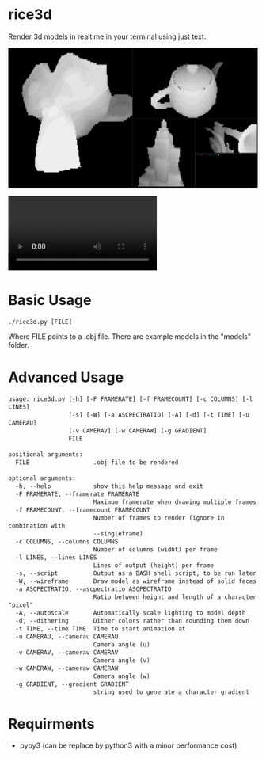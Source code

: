 # rice3d

Render 3d models in realtime in your terminal using just text.

![Screenshot](256color.png)

![Video of realtime rendering](new_example.webm)

# Basic Usage

```
./rice3d.py [FILE]
```

Where FILE points to a .obj file. There are example models in the "models" folder.

# Advanced Usage

```
usage: rice3d.py [-h] [-F FRAMERATE] [-f FRAMECOUNT] [-c COLUMNS] [-l LINES]
                 [-s] [-W] [-a ASCPECTRATIO] [-A] [-d] [-t TIME] [-u CAMERAU]
                 [-v CAMERAV] [-w CAMERAW] [-g GRADIENT]
                 FILE

positional arguments:
  FILE                  .obj file to be rendered

optional arguments:
  -h, --help            show this help message and exit
  -F FRAMERATE, --framerate FRAMERATE
                        Maximum framerate when drawing multiple frames
  -f FRAMECOUNT, --framecount FRAMECOUNT
                        Number of frames to render (ignore in combination with
                        --singleframe)
  -c COLUMNS, --columns COLUMNS
                        Number of columns (widht) per frame
  -l LINES, --lines LINES
                        Lines of output (height) per frame
  -s, --script          Output as a BASH shell script, to be run later
  -W, --wireframe       Draw model as wireframe instead of solid faces
  -a ASCPECTRATIO, --ascpectratio ASCPECTRATIO
                        Ratio between height and length of a character "pixel"
  -A, --autoscale       Automatically scale lighting to model depth
  -d, --dithering       Dither colors rather than rounding them down
  -t TIME, --time TIME  Time to start animation at
  -u CAMERAU, --camerau CAMERAU
                        Camera angle (u)
  -v CAMERAV, --camerav CAMERAV
                        Camera angle (v)
  -w CAMERAW, --cameraw CAMERAW
                        Camera angle (w)
  -g GRADIENT, --gradient GRADIENT
                        string used to generate a character gradient
```


# Requirments

- pypy3 (can be replace by python3 with a minor performance cost)
